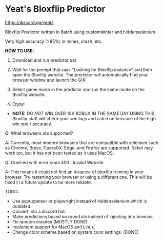 # Yeat's Bloxflip Predictor

https://discord.gg/yeats

Bloxflip Predictor written in Batch using customtkinter and hiddenselenium

Very high accuracy (>85%) in mines, crash, etc. 

**HOW TO USE:**
1. Download and run predictor.bat

2. Wait for the prompt that says "Looking for Bloxflip instance" and then open the Bloxflip website. The predictor will automatically find your browser window and launch the GUI.

3. Select game mode in the predictor and run the same mode on the Bloxflip website.

4. Enjoy! 

- **NOTE:** DO *NOT* WIN OVER 10K ROBUX IN THE SAME DAY USING THIS. Bloxflip staff will check your win logs and catch on because of the high win rate / accuracy.

Q: What browsers are supported?

A: Currently, most modern browsers that are compatible with selenium such as Chrome, Brave, OperaGX, Edge, and Firefox are supported. Safari may work too, but it has not been tested as it uses MacOS.


Q: Crashed with error code 400 : Invalid Website.

A: This means it could not find an instance of bloxflip running in your browser. Try restarting your browser or using a different one. This will be fixed in a future update to be more reliable.

TODO:
- Use pypuppeteer or playwright instead of hiddenselenium which is outdated.
- Convert into a discord bot.
- Make predictions based on round ids instead of injecting into browser.
- Fix random crashes (MOSTLY DONE)
- Implement support for MacOS and Linux.
- Change color scheme based on system color settings. (DONE)
